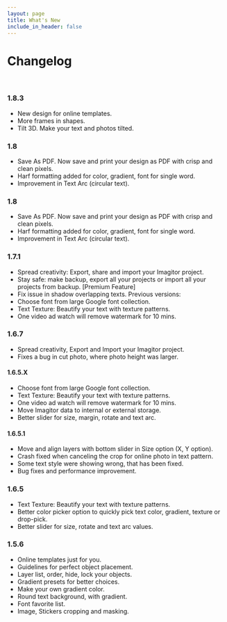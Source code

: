 ```yaml
---
layout: page
title: What's New
include_in_header: false
---
```


# Changelog

<br>

### 1.8.3

- New design for online templates.
- More frames in shapes.
- Tilt 3D. Make your text and photos tilted.

### 1.8
- Save As PDF. Now save and print your design as PDF with crisp and clean pixels.
- Harf formatting added for color, gradient, font for single word.
- Improvement in Text Arc (circular text).

### 1.8
- Save As PDF. Now save and print your design as PDF with crisp and clean pixels.
- Harf formatting added for color, gradient, font for single word.
- Improvement in Text Arc (circular text).

### 1.7.1
- Spread creativity: Export, share and import your Imagitor project.
- Stay safe: make backup, export all your projects or import all your projects from backup. [Premium Feature]
- Fix issue in shadow overlapping texts.
Previous versions:
- Choose font from large Google font collection.
- Text Texture: Beautify your text with texture patterns.
- One video ad watch will remove watermark for 10 mins.

### 1.6.7
- Spread creativity, Export and Import your Imagitor project.
- Fixes a bug in cut photo, where photo height was larger.

#### 1.6.5.X
- Choose font from large Google font collection.
- Text Texture: Beautify your text with texture patterns.
- One video ad watch will remove watermark for 10 mins.
- Move Imagitor data to internal or external storage.
- Better slider for size, margin, rotate and text arc.

#### 1.6.5.1
- Move and align layers with bottom slider in Size option (X, Y option).
- Crash fixed when canceling the crop for online photo in text pattern.
- Some text style were showing wrong, that has been fixed.
- Bug fixes and performance improvement.

### 1.6.5
- Text Texture: Beautify your text with texture patterns.
- Better color picker option to quickly pick text color, gradient, texture or drop-pick.
- Better slider for size, rotate and text arc values.

### 1.5.6
- Online templates just for you.
- Guidelines for perfect object placement.
- Layer list, order, hide, lock your objects.
- Gradient presets for better choices.
- Make your own gradient color.
- Round text background, with gradient.
- Font favorite list.
- Image, Stickers cropping and masking.

<br>
